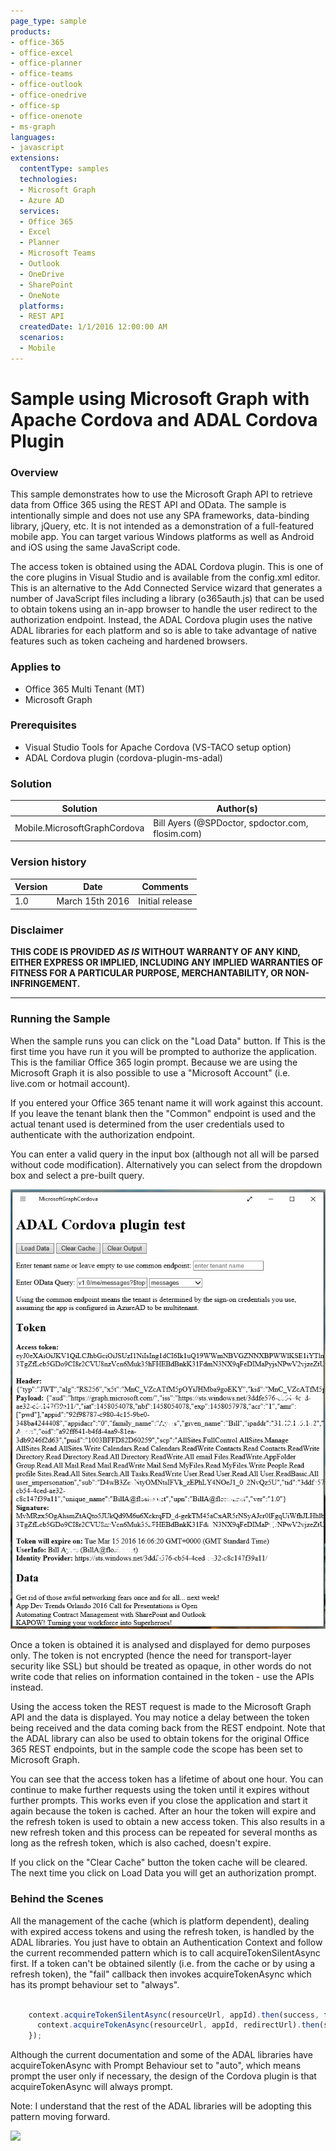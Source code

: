 ```yaml
---
page_type: sample
products:
- office-365
- office-excel
- office-planner
- office-teams
- office-outlook
- office-onedrive
- office-sp
- office-onenote
- ms-graph
languages:
- javascript
extensions:
  contentType: samples
  technologies:
  - Microsoft Graph
  - Azure AD
  services:
  - Office 365
  - Excel
  - Planner
  - Microsoft Teams
  - Outlook
  - OneDrive
  - SharePoint
  - OneNote
  platforms:
  - REST API
  createdDate: 1/1/2016 12:00:00 AM
  scenarios:
  - Mobile
---
```

# Sample using Microsoft Graph with Apache Cordova and ADAL Cordova Plugin #

### Overview ###
This sample demonstrates how to use the Microsoft Graph API to retrieve data from 
Office 365 using the REST API and OData. The sample is intentionally simple and 
does not use any SPA frameworks,
data-binding library, jQuery, etc. It is not intended as a demonstration of a 
full-featured mobile app. You can target various Windows platforms as well as 
Android and iOS using the same JavaScript code.

The access token is obtained using the ADAL Cordova plugin. This is one of the 
core plugins in Visual Studio and is available from the config.xml editor.
This is an alternative to the Add Connected Service wizard that generates
a number of JavaScript files including a library (o365auth.js) that can be 
used to obtain tokens using an in-app browser to handle the user redirect 
to the authorization endpoint. Instead, the ADAL Cordova plugin uses the native
ADAL libraries for each platform and so is able to take advantage of native 
features such as token cacheing and hardened browsers.

### Applies to ###
-  Office 365 Multi Tenant (MT)
-  Microsoft Graph

### Prerequisites ###
- Visual Studio Tools for Apache Cordova (VS-TACO setup option)
- ADAL Cordova plugin (cordova-plugin-ms-adal)

### Solution ###
Solution | Author(s)
---------|----------
Mobile.MicrosoftGraphCordova | Bill Ayers (@SPDoctor, spdoctor.com, flosim.com)

### Version history ###
Version  | Date | Comments
---------| -----| --------
1.0  | March 15th 2016 | Initial release

### Disclaimer ###
**THIS CODE IS PROVIDED *AS IS* WITHOUT WARRANTY OF ANY KIND, EITHER EXPRESS OR IMPLIED, INCLUDING ANY IMPLIED WARRANTIES OF FITNESS FOR A PARTICULAR PURPOSE, MERCHANTABILITY, OR NON-INFRINGEMENT.**


----------

### Running the Sample ###

When the sample runs you can click on the "Load Data" button. If This 
is the first time you have run it you will be prompted to authorize
the application. This is the familiar Office 365 login prompt. Because we are using the 
Microsoft Graph it is also possible to use a "Microsoft Account" (i.e. live.com or hotmail 
account). 

If you entered your Office 365 tenant name it will work against this account. 
If you leave the tenant blank then the "Common" endpoint is used and the 
actual tenant used is determined from the user credentials used to authenticate 
with the authorization endpoint.

You can enter a valid query in the input box (although not all will be parsed
without code modification). Alternatively you can select from the dropdown box 
and select a pre-built query.

![Running on Windows 10](MicrosoftGraphCordova.png)

Once a token is obtained it is analysed and displayed for demo purposes only. 
The token is not encrypted (hence the need for transport-layer security like 
SSL) but should be treated as opaque, in other words do not write code that 
relies on information contained in the token - use the APIs instead.

Using the access token the REST request is made to the Microsoft Graph API and the data 
is displayed. You may notice a delay between the token being received and the 
data coming back from the REST endpoint. Note that the ADAL library can also
be used to obtain tokens for the original Office 365 REST endpoints, but in the
sample code the scope has been set to Microsoft Graph.

You can see that the access token has a lifetime of about one hour. You can 
continue to make further requests using the token until it expires without 
further prompts. This works even if you close the application and start it 
again because the token is cached. After an hour the token will expire 
and the refresh token is used to obtain a new access token. This also results 
in a new refresh token and this process can be repeated for several months 
as long as the refresh token, which is also cached, doesn't expire.

If you click on the "Clear Cache" button the token cache will be cleared.
The next time you click on Load Data you will get an authorization prompt. 

### Behind the Scenes ###

All the management of the cache (which is platform dependent), dealing with 
expired access tokens and using the refresh token, is handled by the ADAL 
libraries. You just have to obtain an Authentication Context and follow
the current recommended pattern which is to call acquireTokenSilentAsync first.
If a token can't be obtained silently (i.e. from the cache or by using a
refresh token), the "fail" callback then invokes acquireTokenAsync which has its
prompt behaviour set to "always".

```javascript

    context.acquireTokenSilentAsync(resourceUrl, appId).then(success, function () {
      context.acquireTokenAsync(resourceUrl, appId, redirectUrl).then(success, fail);
    });

```

Although the current documentation and some of the ADAL libraries have acquireTokenAsync 
with Prompt Behaviour set to "auto", which means prompt the user only if necessary, the 
design of the Cordova plugin is that acquireTokenAsync will always prompt. 

Note: I understand that the rest of the ADAL libraries will be adopting this pattern moving forward. 


<img src="https://telemetry.sharepointpnp.com/pnp/samples/MicrosoftGraph.Cordova.Mobile" />